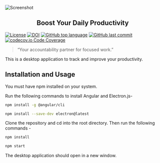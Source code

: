 ![Screenshot](https://github.com/arnab-95/trackaday/blob/main/images/screenshot.jpg?raw=true)


<h2 align="center">Boost Your Daily Productivity</h2>

<!--<a href="https://github.com/arnab-95/se-group38-hw/actions"><img alt="Build Status" src="https://github.com/arnab-95/se-group38-hw/workflows/build/badge.svg"></a> -->

<!--[![Github](https://img.shields.io/badge/language-python-red.svg)](https://docs.python.org/3/)-->

<a href="https://github.com/arnab-95/se-group38-hw/blob/main/LICENSE"><img alt="License" src="https://img.shields.io/github/license/arnab-95/trackaday"></a> [![DOI](https://zenodo.org/badge/528539896.svg)](https://zenodo.org/badge/latestdoi/528539896) [![GitHub top language](https://img.shields.io/github/languages/top/arnab-95/trackaday)](https://docs.python.org/3/) [![GitHub last commit](https://img.shields.io/github/last-commit/arnab-95/trackaday)](https://github.com/arnab-95/trackaday/commits/main) [![codecov.io Code Coverage](https://img.shields.io/codecov/c/github/arnab-95/trackaday.svg?maxAge=2592000)](https://codecov.io/github/arnab-95/trackaday?branch=master)


> “Your accountability partner for focused work.”


This is a desktop application to track and improve your productivity.


## Installation and Usage

You must have npm installed on your system. 

Run the following commands to install Angular and Electron.js- 

```sh
npm install -g @angular/cli
```
```sh
npm install --save-dev electron@latest
```

Clone the repository and cd into the root directory. Then run the following commands - 
```sh
npm install
```
```sh
npm start
```
The desktop application should open in a new window.
